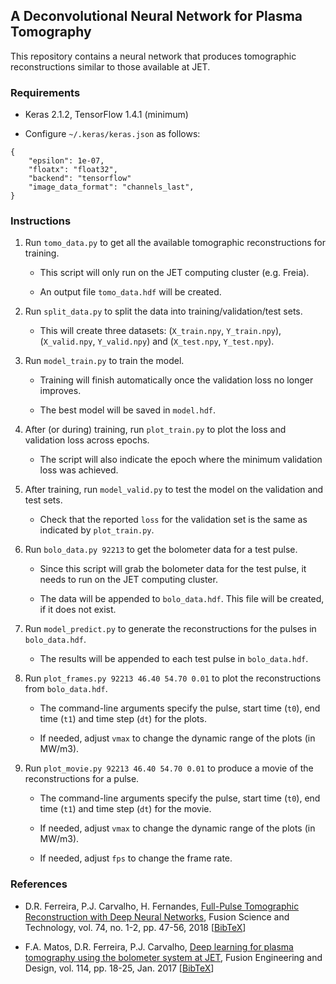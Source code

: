 ## A Deconvolutional Neural Network for Plasma Tomography

This repository contains a neural network that produces tomographic reconstructions similar to those available at JET.

### Requirements

- Keras 2.1.2, TensorFlow 1.4.1 (minimum)

- Configure `~/.keras/keras.json` as follows:

```
{
    "epsilon": 1e-07,
    "floatx": "float32",
    "backend": "tensorflow"
    "image_data_format": "channels_last",
}

```

### Instructions

1. Run `tomo_data.py` to get all the available tomographic reconstructions for training.

    - This script will only run on the JET computing cluster (e.g. Freia).
    
    - An output file `tomo_data.hdf` will be created.

2. Run `split_data.py` to split the data into training/validation/test sets.

    - This will create three datasets: (`X_train.npy`, `Y_train.npy`), (`X_valid.npy`, `Y_valid.npy`) and (`X_test.npy`, `Y_test.npy`).

3. Run `model_train.py` to train the model.

    - Training will finish automatically once the validation loss no longer improves.
    
    - The best model will be saved in `model.hdf`.

4. After (or during) training, run `plot_train.py` to plot the loss and validation loss across epochs.

    - The script will also indicate the epoch where the minimum validation loss was achieved.
    
5. After training, run `model_valid.py` to test the model on the validation and test sets.

    - Check that the reported `loss` for the validation set is the same as indicated by `plot_train.py`.

6. Run `bolo_data.py 92213` to get the bolometer data for a test pulse.

    - Since this script will grab the bolometer data for the test pulse, it needs to run on the JET computing cluster.

    - The data will be appended to `bolo_data.hdf`. This file will be created, if it does not exist.
    
7. Run `model_predict.py` to generate the reconstructions for the pulses in `bolo_data.hdf`.

    - The results will be appended to each test pulse in `bolo_data.hdf`.

8. Run `plot_frames.py 92213 46.40 54.70 0.01` to plot the reconstructions from `bolo_data.hdf`.

    - The command-line arguments specify the pulse, start time (`t0`), end time (`t1`) and time step (`dt`) for the plots.

    - If needed, adjust `vmax` to change the dynamic range of the plots (in MW/m3).

9. Run `plot_movie.py 92213 46.40 54.70 0.01` to produce a movie of the reconstructions for a pulse.

    - The command-line arguments specify the pulse, start time (`t0`), end time (`t1`) and time step (`dt`) for the movie.

    - If needed, adjust `vmax` to change the dynamic range of the plots (in MW/m3).

    - If needed, adjust `fps` to change the frame rate.

### References

- D.R. Ferreira, P.J. Carvalho, H. Fernandes, [Full-Pulse Tomographic Reconstruction with Deep Neural Networks](https://arxiv.org/pdf/1802.02242.pdf), Fusion Science and Technology, vol. 74, no. 1-2, pp. 47-56, 2018 [[BibTeX](https://www.tandfonline.com/action/downloadCitation?doi=10.1080/15361055.2017.1390386&format=bibtex)]

- F.A. Matos, D.R. Ferreira, P.J. Carvalho, [Deep learning for plasma tomography using the bolometer system at JET](https://arxiv.org/pdf/1701.00322.pdf), Fusion Engineering and Design, vol. 114, pp. 18-25, Jan. 2017 [[BibTeX](https://www.sciencedirect.com/sdfe/arp/cite?pii=S0920379616306883&format=text%2Fx-bibtex&withabstract=false)]

